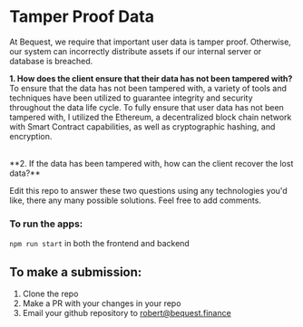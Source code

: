 # Tamper Proof Data

At Bequest, we require that important user data is tamper proof. Otherwise, our system can incorrectly distribute assets if our internal server or database is breached.

**1. How does the client ensure that their data has not been tampered with?**
<br />
To ensure that the data has not been tampered with, a variety of tools and techniques have been utilized to guarantee integrity and security throughout the data life cycle. To fully ensure that user data has not been tampered with, I utilized the Ethereum, a decentralized block chain network with Smart Contract capabilities, as well as cryptographic hashing, and encryption.

<br />
**2. If the data has been tampered with, how can the client recover the lost data?**

Edit this repo to answer these two questions using any technologies you'd like, there any many possible solutions. Feel free to add comments.

### To run the apps:

`npm run start` in both the frontend and backend

## To make a submission:

1. Clone the repo
2. Make a PR with your changes in your repo
3. Email your github repository to robert@bequest.finance
